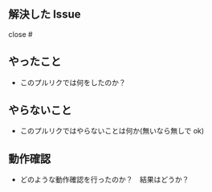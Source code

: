 ## 解決した Issue

close #

## やったこと

- このプルリクでは何をしたのか？

## やらないこと

- このプルリクではやらないことは何か(無いなら無しで ok)

## 動作確認

- どのような動作確認を行ったのか？　結果はどうか？
